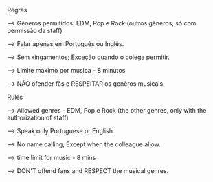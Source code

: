Regras
 
--> Gêneros permitidos: EDM, Pop e Rock (outros gêneros, só com permissão da staff)

--> Falar apenas em Português ou Inglês.

--> Sem xingamentos; Exceção quando o colega permitir.

--> Limite máximo por musica - 8 minutos

--> NÃO ofender fãs e RESPEITAR os genêros musicais.

 
Rules
 
--> Allowed genres - EDM, Pop e Rock (the other genres, only with the authorization of staff)

--> Speak only Portuguese or English.

--> No name calling; Except when the colleague allow.

--> time limit for music - 8 mins

--> DON'T offend fans and RESPECT the musical genres.

